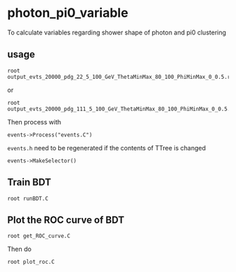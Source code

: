 # photon_pi0_variable
To calculate variables regarding shower shape of photon and pi0 clustering

## usage
```
root output_evts_20000_pdg_22_5_100_GeV_ThetaMinMax_80_100_PhiMinMax_0_0.5.root
```

or

```
root output_evts_20000_pdg_111_5_100_GeV_ThetaMinMax_80_100_PhiMinMax_0_0.5.root
```

Then process with
```
events->Process("events.C")
```

```events.h``` need to be regenerated if the contents of TTree is changed

```
events->MakeSelector()
```

## Train BDT
```
root runBDT.C
```

## Plot the ROC curve of BDT
```
root get_ROC_curve.C
```
Then do
```
root plot_roc.C
```

